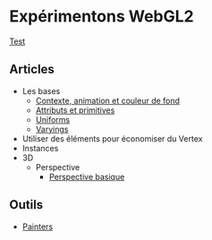 # Expérimentons WebGL2

[Test](#test)

## Articles

* Les bases
  * [Contexte, animation et couleur de fond](#articles/webgl2context)
  * [Attributs et primitives](#articles/attributes/basic)
  * [Uniforms](#articles/uniforms)
  * [Varyings](#articles/varyings)
* Utiliser des éléments pour économiser du Vertex
* Instances
* 3D
  * Perspective
    * [Perspective basique](#article/basic-perspective)

## Outils

* [Painters](#tools/painter)
